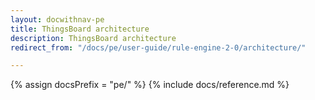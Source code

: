 ```yaml
---
layout: docwithnav-pe
title: ThingsBoard architecture
description: ThingsBoard architecture
redirect_from: "/docs/pe/user-guide/rule-engine-2-0/architecture/"

---
```


{% assign docsPrefix = "pe/" %}
{% include docs/reference.md %}